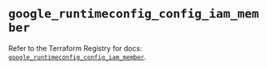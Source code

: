 # `google_runtimeconfig_config_iam_member`

Refer to the Terraform Registry for docs: [`google_runtimeconfig_config_iam_member`](https://registry.terraform.io/providers/hashicorp/google-beta/6.8.0/docs/resources/google_runtimeconfig_config_iam_member).

